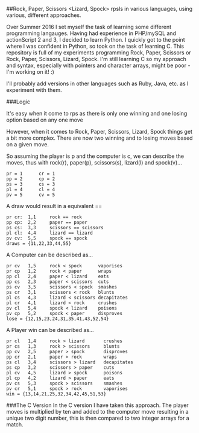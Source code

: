 ##Rock, Paper, Scissors &lt;Lizard, Spock>
rpsls in various languages, using various, different approaches.

Over Summer 2016 I set myself the task of learning some different programming langauges.  Having had experience in PHP/mySQL and actionScript 2 and 3, I decided to learn Python.  I quickly got to the point where I was confident in Python, so took on the task of learning C.  This repository is full of my experiments programming Rock, Paper, Scissors or Rock, Paper, Scissors, Lizard, Spock.  I'm still learning C so my approach and syntax, especially with pointers and character arrays, might be poor -I'm working on it! :)

I'll probably add versions in other languages such as Ruby, Java, etc. as I experiment with them.

###Logic

It's easy when it come to rps as there is only one winning and one losing option based on any one move

However, when it comes to Rock, Paper, Scissors, Lizard, Spock things get a bit more complex.  There are now two winning and to losing moves based on a given move.

So assuming the player is p and the computer is c, we can describe the moves, thus with rock(r), paper(p), scissors(s), lizard(l) and spock(v)...

    pr = 1		cr = 1
    pp = 2		cp = 2
    ps = 3		cs = 3
    pl = 4		cl = 4
    pv = 5		cv = 5

A draw would result in a equivalent ==

    pr cr:	1,1		rock == rock
    pp cp:	2,2		paper == paper
    ps cs:	3,3		scissors == scissors
    pl cl:	4,4		lizard == lizard
    pv cv:	5,5		spock == spock
    draws = {11,22,33,44,55}

A Computer can be described as...

    pr cv	1,5		rock < spock      vaporises
    pr cp	1,2		rock < paper      wraps
    pp cl	2,4		paper < lizard    eats
    pp cs	2,3		paper < scissors  cuts
    ps cv	3,5		scissors < spock  smashes
    ps cr	3,1		scissors < rock   blunts
    pl cs	4,3		lizard < scissors decapitates
    pl cr	4,1		lizard < rock     crushes
    pv cl	5,4		spock < lizard    poisons
    pv cp	5,2		spock < paper     disproves
    lose = {12,15,23,24,31,35,41,43,52,54}

A Player win can be described as...

    pr cl	1,4		rock > lizard		crushes
    pr cs	1,3		rock > scissors		blunts
    pp cv	2,5		paper > spock		disproves
    pp cr	2,1		paper > rock		wraps
    ps cl	3,4		scissors > lizard	decapitates
    ps cp	3,2		scissors > paper	cuts
    pl cv	4,5		lizard > spock		poisons
    pl cp	4,2		lizard > paper		eats
    pv cs	5,3		spock > scissors	smashes
    pv cr	5,1		spock > rock		vaporises
    win = {13,14,21,25,32,34,42,45,51,53}

###The C Version
In the C version I have taken this approach.  The player moves is multiplied by ten and added to the computer move resulting in a unique two digit number, this is then compared to two integer arrays for a match.
